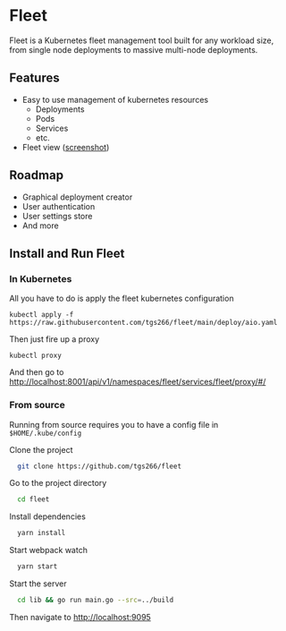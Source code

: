 
# Fleet

Fleet is a Kubernetes fleet management tool built for any workload size, from single node deployments to massive multi-node deployments.

## Features

- Easy to use management of kubernetes resources
  - Deployments
  - Pods
  - Services
  - etc.
- Fleet view ([screenshot](figures/fleet-view.png))

## Roadmap

- Graphical deployment creator
- User authentication
- User settings store
- And more 

## Install and Run Fleet

### In Kubernetes

All you have to do is apply the fleet kubernetes configuration
```
kubectl apply -f https://raw.githubusercontent.com/tgs266/fleet/main/deploy/aio.yaml
```

Then just fire up a proxy

```
kubectl proxy
```

And then go to <http://localhost:8001/api/v1/namespaces/fleet/services/fleet/proxy/#/>

### From source

Running from source requires you to have a config file in `$HOME/.kube/config`

Clone the project

```bash
  git clone https://github.com/tgs266/fleet
```

Go to the project directory

```bash
  cd fleet
```

Install dependencies

```bash
  yarn install
```

Start webpack watch

```bash
  yarn start
```

Start the server

```bash
  cd lib && go run main.go --src=../build
```

Then navigate to <http://localhost:9095>


<!-- Testing: go test ./... -covermode=count -coverprofile=coverage.out, go tool cover -html=coverage -->
